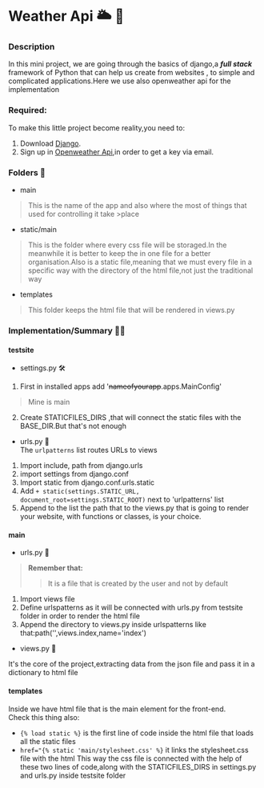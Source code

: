 # Weather Api 🌥️ 🐍
### Description
In this mini project, we are going through the basics of django,a **_full stack_** framework of Python that can help us create from websites , to simple and complicated applications.Here we use also openweather api for the implementation

### Required:
To make this little project become reality,you need to:
1. Download [Django](https://www.programink.com/django-tutorial/django-download-install.html).
2. Sign up in [Openweather Api](https://openweathermap.org/),in order to get a key via email.

### Folders 📁
- main 
> This is the name of the app and also where the most of things that used for controlling it take >place

- static/main
> This is the folder where every css file will be storaged.In the meanwhile it is better 
> to keep the in one file for a better organisation.Also is a static file,meaning that we must 
> every file in a specific way with the directory of the html file,not just the traditional way

- templates
> This folder keeps the html file that will be rendered in views.py

### Implementation/Summary 🧰📜
#### testsite
- settings.py 🛠️
1. First in installed apps add '~~nameofyourapp~~.apps.MainConfig'
>Mine is main
2. Create STATICFILES_DIRS ,that will connect the static files with the BASE_DIR.But that's not enough

- urls.py 🔗 <br>
The `urlpatterns` list routes URLs to views
1. Import include, path from django.urls
2. import settings from django.conf
3. Import static from django.conf.urls.static
4. Add `+ static(settings.STATIC_URL, document_root=settings.STATIC_ROOT)` next to 'urlpatterns' list
5. Append to the list the path that to the views.py that is going to render your website, with functions or classes, is your choice.

#### main
- urls.py 🔗<br>
> <strong>Remember that: </strong> 
>> It is a file that is created by the user and not by default
1. Import views file
2. Define urlspatterns as it will be connected with urls.py from testsite folder in order to render the html file
3. Append the directory to views.py inside urlspatterns like that:path('',views.index,name='index')

- views.py 👀
<p> It's the core of the project,extracting data from the json file and pass it in a dictionary to html file
</p>

#### templates
Inside we have html file that is the main element for the front-end.<br>
Check this thing also:<br>
- `{% load static %}` is the first line of code inside the html file that loads all the static files
- `href="{% static 'main/stylesheet.css' %}` it links the stylesheet.css file with the html
This way the css file is connected with the help of these two lines of code,along with the STATICFILES_DIRS in settings.py and urls.py inside testsite folder
